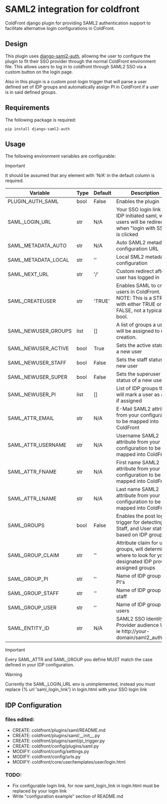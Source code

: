 # SAML2 integration for coldfront

ColdFront django plugin for providing SAML2 authentication support to facilitate alternative login configurations in ColdFront.

## Design

This plugin uses [django-saml2-auth](https://github.com/fangli/django-saml2-auth), allowing the user to configure the plugin to fit their SSO provider through the normal ColdFront environment file. This allows users to log in to coldfront through SAML2 SSO via a custom button on the login page.

Also in this plugin is a custom post-login trigger that will parse a user defined set of IDP groups and automatically assign PI in ColdFront if a user is in said defined groups.
## Requirements

The following package is required:

```
pip install django-saml2-auth
```

## Usage

The following environment variables are configurable: 

> [!IMPORTANT] 
> It should be assumed that any element with 'N/A' in the default column is required.

| Variable                 | Type | Default | Description |
| ------------------------ | ---- | ------- | ----------- |
| PLUGIN_AUTH_SAML         | bool | False   | Enables the plugin |
| SAML_LOGIN_URL           | str  | N/A     | Your SSO login link to IDP initiated saml, where users will be redirected when "login with SSO" is clicked |
| SAML_METADATA_AUTO       | str  | N/A     | Auto SAML2 metadata configuration URL |
| SAML_METADATA_LOCAL      | str  | ''      | Local SML2 metadata configuration |
| SAML_NEXT_URL            | str  | '/'     | Custom redirect after a user has logged in |
| SAML_CREATEUSER          | str  | 'TRUE'  | Enables SAML to create users in ColdFront. NOTE: This is a STRING with either TRUE or FALSE, not a typical bool. |
| SAML_NEWUSER_GROUPS      | list | []      | A list of groups a user will be assigned to upon creation. |
| SAML_NEWUSER_ACTIVE      | bool | True    | Sets the active status of a new user |
| SAML_NEWUSER_STAFF       | bool | False   | Sets the staff status of a new user |
| SAML_NEWUSER_SUPER       | bool | False   | Sets the superuser status of a new user |
| SAML_NEWUSER_PI          | list | []      | List of IDP groups that will mark a user as a PI if assigned |
| SAML_ATTR_EMAIL          | str  | N/A     | E-Mail SAML2 attribute from your configuration to be mapped into ColdFront |
| SAML_ATTR_USERNAME       | str  | N/A     | Username SAML2 attribute from your configuration to be mapped into ColdFront |
| SAML_ATTR_FNAME          | str  | N/A     | First name SAML2 attribute from your configuration to be mapped into ColdFront |
| SAML_ATTR_LNAME          | str  | N/A     | Last name SAML2 attribute from your configuration to be mapped into ColdFront |
| SAML_GROUPS              | bool | False   | Enables the post login trigger for detecting PI, Staff, and User status based on IDP groups |
| SAML_GROUP_CLAIM         | str  | ''      | Attribute claim for user groups, will determine where to look for your designated IDP provider assigned groups 
| SAML_GROUP_PI            | str  | ''      | Name of IDP group for PI's |
| SAML_GROUP_STAFF         | str  | ''      | Name of IDP group for staff |
| SAML_GROUP_USER          | str  | ''      | Name of IDP group for users |
| SAML_ENTITY_ID           | str  | N/A     | SAML2 SSO Identity Provider audience URI, ie http://your-domain/saml2_auth/acs/ |

> [!IMPORTANT]
> Every SAML_ATTR and SAML_GROUP you define MUST match the case defined in your IDP configuration.

> [!WARNING]
> Currently the SAML_LOGIN_URL env is unimplemented, instead you must replace {% url 'saml_login_link'} in login.html with your SSO login link

## IDP Configuration

 

### files edited:

- CREATE: coldfront/plugins/saml/README.md
- CREATE: coldfront/plugins/saml/\_\_init\_\_.py
- CREATE: coldfront/plugins/saml/pi_trigger.py
- CREATE: coldfront/config/plugins/saml.py
- MODIFY: coldfront/config/settings.py
- MODIFY: coldfront/config/urls.py
- MODIFY: coldfront/core/user/templates/user/login.html

### TODO:

- Fix configurable login link, for now saml_login_link in login.html must be replaced by your login link
- Write "configuration example" section of README.md